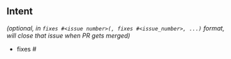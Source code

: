 ## Intent

*(optional, in `fixes #<issue number>(, fixes #<issue_number>, ...)` format, will close that issue when PR gets merged)*

- fixes #
